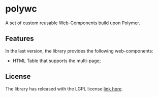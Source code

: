 # polywc
A set of custom reusable Web-Components build upon Polymer.

## Features

In the last version, the library provides the following web-components:

 - HTML Table that supports the multi-page;
 
## License 

The library has released with the LGPL license [link here](http://www.gnu.org/licenses/lgpl.html).


